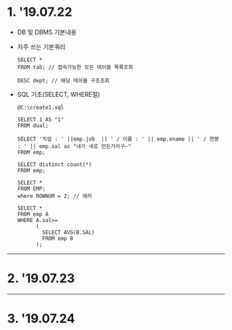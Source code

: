 # 1. '19.07.22

* DB 및 DBMS 기본내용

* 자주 쓰는 기본쿼리

      SELECT *
      FROM tab; // 접속가능한 모든 테이블 목록조회

      DESC dept; // 해당 테이블 구조조회
      
* SQL 기초(SELECT, WHERE절)

      @C:\create1.sql
      
      SELECT 1 AS "1"
      FROM dual;
      
      SELECT '직업 : ' ||emp.job  || ' / 이름 : ' || emp.ename || ' / 연봉 : ' || emp.sal as "내가 새로 만든거라구~"
      FROM emp;
      
      SELECT distinct count(*)
      FROM emp;
      
      SELECT *
      FROM EMP;
      where ROWNUM = 2; // 에러
      
      SELECT *
      FROM emp A
      WHERE A.sal>=
            (
              SELECT AVG(B.SAL)
              FROM emp B
            );
            

  
------
  
# 2. '19.07.23


------

# 3. '19.07.24


